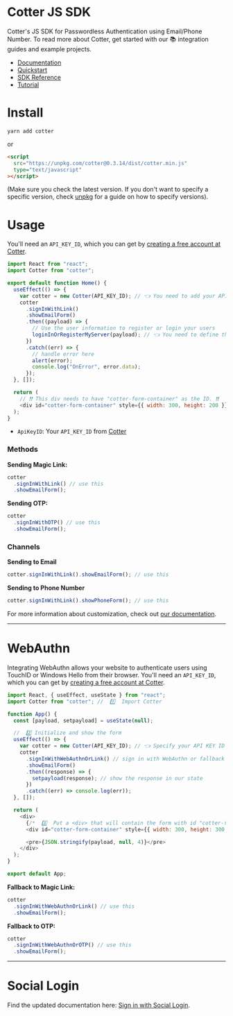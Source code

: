# Cotter JS SDK

Cotter's JS SDK for Passwordless Authentication using Email/Phone Number. To read more about Cotter, get started with our 📚 integration guides and example projects.

- [Documentation](https://docs.cotter.app)
- [Quickstart](https://docs.cotter.app/quickstart-guides/web-quickstart-with-js-sdk)
- [SDK Reference](https://docs.cotter.app/sdk-reference/web/web-sdk-verify-email-phone)
- [Tutorial](https://blog.cotter.app/passwordless-login-with-email-and-json-web-token-jwt-authentication-with-nextjs/)

# Install

```shell
yarn add cotter
```

or

```html
<script
  src="https://unpkg.com/cotter@0.3.14/dist/cotter.min.js"
  type="text/javascript"
></script>
```

(Make sure you check the latest version. If you don't want to specify a specific version, check [unpkg](https://unpkg.com/) for a guide on how to specify versions).

# Usage

You'll need an `API_KEY_ID`, which you can get by [creating a free account at Cotter](https://dev.cotter.app).

```javascript
import React from "react";
import Cotter from "cotter";

export default function Home() {
  useEffect(() => {
    var cotter = new Cotter(API_KEY_ID); // 👈 You need to add your API KEY ID
    cotter
      .signInWithLink()
      .showEmailForm()
      .then((payload) => {
        // Use the user information to register or login your users
        loginInOrRegisterMyServer(payload); // 👈 You need to define this function
      })
      .catch((err) => {
        // handle error here
        alert(error);
        console.log("OnError", error.data);
      });
  }, []);

  return (
    // ❗❗ This div needs to have "cotter-form-container" as the ID. ❗❗
    <div id="cotter-form-container" style={{ width: 300, height: 200 }}></div>
  );
}
```

- `ApiKeyID`: Your `API_KEY_ID` from [Cotter](https://www.cotter.app)

### Methods

**Sending Magic Link:**

```javascript
cotter
  .signInWithLink() // use this
  .showEmailForm();
```

**Sending OTP:**

```javascript
cotter
  .signInWithOTP() // use this
  .showEmailForm();
```

### Channels

**Sending to Email**

```javascript
cotter.signInWithLink().showEmailForm(); // use this
```

**Sending to Phone Number**

```javascript
cotter.signInWithLink().showPhoneForm(); // use this
```

For more information about customization, check out [our documentation](https://docs.cotter.app/sdk-reference/web/web-sdk-verify-email-phone).

---

# WebAuthn

Integrating WebAuthn allows your website to authenticate users using TouchID or Windows Hello from their browser.
You'll need an `API_KEY_ID`, which you can get by [creating a free account at Cotter](https://dev.cotter.app).

```javascript
import React, { useEffect, useState } from "react";
import Cotter from "cotter"; //  1️⃣  Import Cotter

function App() {
  const [payload, setpayload] = useState(null);

  //  2️⃣ Initialize and show the form
  useEffect(() => {
    var cotter = new Cotter(API_KEY_ID); // 👈 Specify your API KEY ID here
    cotter
      .signInWithWebAuthnOrLink() // sign in with WebAuthn or fallback to MagicLink
      .showEmailForm()
      .then((response) => {
        setpayload(response); // show the response in our state
      })
      .catch((err) => console.log(err));
  }, []);

  return (
    <div>
      {/*  3️⃣  Put a <div> that will contain the form with id "cotter-form-container" */}
      <div id="cotter-form-container" style={{ width: 300, height: 300 }} />

      <pre>{JSON.stringify(payload, null, 4)}</pre>
    </div>
  );
}

export default App;
```

**Fallback to Magic Link:**

```javascript
cotter
  .signInWithWebAuthnOrLink() // use this
  .showEmailForm();
```

**Fallback to OTP:**

```javascript
cotter
  .signInWithWebAuthnOrOTP() // use this
  .showEmailForm();
```

---

# Social Login

Find the updated documentation here: [Sign in with Social Login](https://docs.cotter.app/sdk-reference/web/sign-in-with-social-login-provider).

